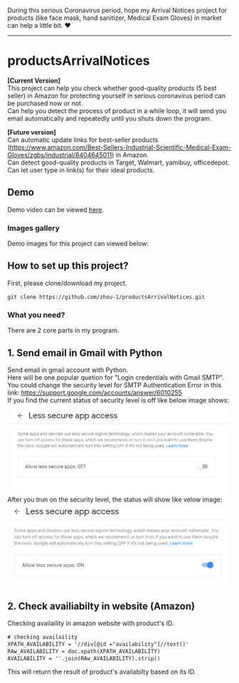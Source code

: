 During this serious Coronavirus period, hope my Arrival Notices project for products (like face mask, hand sanitizer, Medical Exam Gloves) in market can help a little bit. :heart:    

<hr>   

# productsArrivalNotices   
<b>[Current Version]</b>     
This project can help you check whether good-quality products (5 best seller) in Amazon for protecting yourself in serious coronavirus period can be purchased now or not.     
Can help you detect the process of product in a while loop, it will send you email automatically and repeatedly until you shuts down the program.     

<b>[Future version]</b>     
Can automatic update links for best-seller products (https://www.amazon.com/Best-Sellers-Industrial-Scientific-Medical-Exam-Gloves/zgbs/industrial/8404645011) in Amazon.    
Can detect good-quality products in Target, Walmart, yamibuy, officedepot.    
Can let user type in link(s) for their ideal products.     

## Demo   
Demo video can be viewed [here]().    

### Images gallery    
Demo images for this project can viewed below:     



## How to set up this project?    
First, please clone/download my project.    
```
git clone https://github.com/zhou-1/productsArrivalNotices.git    
```

### What you need?     


There are 2 core parts in my program.    
## 1. Send email in Gmail with Python     
Send email in gmail account with Python.     
Here will be one popular quetion for "Login credentials with Gmail SMTP".      
You could change the security level for SMTP Authentication Error in this link: https://support.google.com/accounts/answer/6010255     
If you find the current status of security level is off like below image shows:     
![lsa1](img/lessSecureApp.PNG)      
After you trun on the security level, the status will show like velow image:    
![lsa2](img/lessSecureApp2.PNG)     


## 2. Check availiabilty in website (Amazon)     
Checking availaility in amazon website with product's ID.    

```
# checking availaility 
XPATH_AVAILABILITY = '//div[@id ="availability"]//text()'
RAw_AVAILABILITY = doc.xpath(XPATH_AVAILABILITY) 
AVAILABILITY = ''.join(RAw_AVAILABILITY).strip()
```

This will return the result of product's availabilty based on its ID.    













